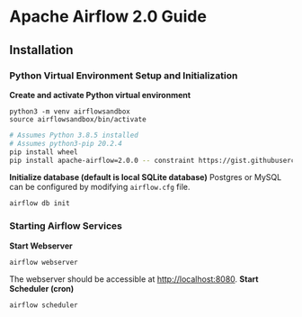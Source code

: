# Apache Airflow 2.0 Guide
## Installation
### Python Virtual Environment Setup and Initialization
**Create and activate Python virtual environment**
```shell
python3 -m venv airflowsandbox
source airflowsandbox/bin/activate
```

```bash
# Assumes Python 3.8.5 installed
# Assumes python3-pip 20.2.4
pip install wheel
pip install apache-airflow=2.0.0 -- constraint https://gist.githubusercontent.com/cjtravis/8c9c136e3cd20e513c9c253a7275f8fc/raw/5da51f9fe99266562723fdfb3e11d3b6ac727711/constraint.txt
```

**Initialize database (default is local SQLite database)**
Postgres or MySQL can be configured by modifying `airflow.cfg` file.
```shell
airflow db init
```

### Starting Airflow Services
**Start Webserver**
```shell
airflow webserver 

```
The webserver should be accessible at [http://localhost:8080](http://localhost:8080).
**Start Scheduler (cron)**
```shell
airflow scheduler
```

